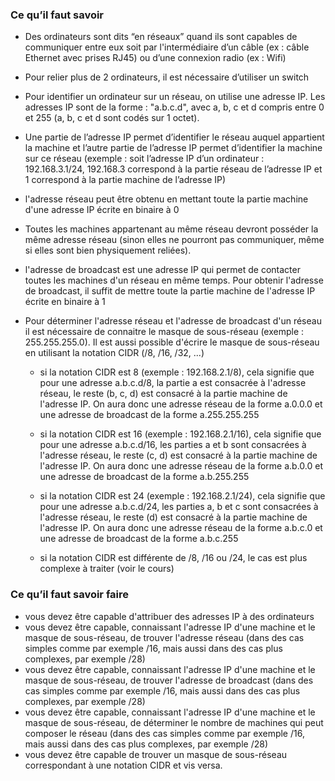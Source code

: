 ### Ce qu’il faut savoir

- Des ordinateurs sont dits “en réseaux” quand ils sont capables de communiquer entre eux soit par l'intermédiaire d’un câble (ex : câble Ethernet avec prises RJ45) ou d’une connexion radio (ex : Wifi)

- Pour relier plus de 2 ordinateurs, il est nécessaire d’utiliser un switch

- Pour identifier un ordinateur sur un réseau, on utilise une adresse IP. Les adresses IP sont de la forme : "a.b.c.d", avec a, b, c et d compris entre 0 et 255 (a, b, c et d sont codés sur 1 octet).

- Une partie de l’adresse IP permet d’identifier le réseau auquel appartient la machine et l’autre partie de l’adresse IP permet d’identifier la machine sur ce réseau (exemple : soit l’adresse IP d’un ordinateur : 192.168.3.1/24, 192.168.3 correspond à la partie
réseau de l’adresse IP et 1 correspond à la partie machine de l’adresse IP)

- l'adresse réseau peut être obtenu en mettant toute la partie machine d'une adresse IP écrite en binaire à 0 

- Toutes les machines appartenant au même réseau devront posséder la même adresse réseau (sinon elles ne pourront pas communiquer, même si elles
sont bien physiquement reliées).

- l'adresse de broadcast est une adresse IP qui permet de contacter toutes les machines d'un réseau en même temps. Pour obtenir l'adresse de broadcast, il suffit de mettre toute la partie machine de l'adresse IP écrite en binaire à 1

- Pour déterminer l'adresse réseau et l'adresse de broadcast d'un réseau il est nécessaire de connaitre le masque de sous-réseau (exemple : 255.255.255.0). Il est aussi possible d'écrire le masque de sous-réseau en utilisant la notation CIDR (/8, /16, /32, ...)

	- si la notation CIDR est 8 (exemple : 192.168.2.1/8), cela signifie que pour une adresse a.b.c.d/8, la partie a est consacrée à l'adresse réseau, le reste (b, c,
d) est consacré à la partie machine de l'adresse IP. On aura donc une adresse réseau de la forme a.0.0.0 et une adresse de broadcast de la forme a.255.255.255

	- si la notation CIDR est 16 (exemple : 192.168.2.1/16), cela signifie que pour une adresse a.b.c.d/16, les parties a et b sont consacrées à l'adresse réseau, le
reste (c, d) est consacré à la partie machine de l'adresse IP. On aura donc une adresse réseau de la forme a.b.0.0 et une adresse de broadcast de la forme a.b.255.255

	- si la notation CIDR est 24 (exemple : 192.168.2.1/24), cela signifie que pour une adresse a.b.c.d/24, les parties a, b et c sont consacrées à l'adresse réseau, le reste (d) est consacré à la partie machine de l'adresse IP. On aura donc une adresse réseau de la forme a.b.c.0 et une adresse de broadcast de la forme a.b.c.255

	- si la notation CIDR est différente de /8, /16 ou /24, le cas est plus complexe à traiter (voir le cours)

### Ce qu’il faut savoir faire

- vous devez être capable d'attribuer des adresses IP à des ordinateurs
- vous devez être capable, connaissant l'adresse IP d'une machine et le masque de sous-réseau, de trouver l'adresse réseau (dans des cas simples comme par exemple /16, mais aussi dans des cas plus complexes, par exemple /28)
- vous devez être capable, connaissant l'adresse IP d'une machine et le masque de sous-réseau, de trouver l'adresse de broadcast (dans des cas simples comme par exemple /16, mais aussi dans des cas plus complexes, par exemple /28)
- vous devez être capable, connaissant l'adresse IP d'une machine et le masque de sous-réseau, de déterminer le nombre de machines qui peut composer le réseau (dans des cas simples comme par exemple /16, mais aussi dans des cas plus complexes, par exemple /28)
- vous devez être capable de trouver un masque de sous-réseau correspondant à une notation CIDR et vis versa.
